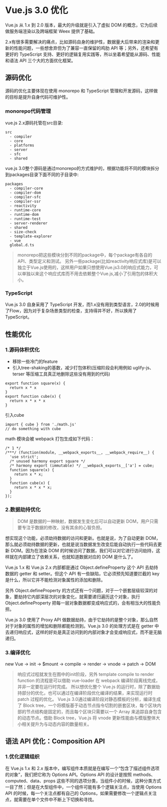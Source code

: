 # Vue.js 3.0 优化

Vue.js 从 1.x 到 2.0 版本，最大的升级就是引入了虚拟 DOM 的概念，它为后续做服务端渲染以及跨端框架 Weex 提供了基础。

2.x有很多需要解决的痛点，比如源码自身的维护性，数据量大后带来的渲染和更新的性能问题，一些想舍弃但为了兼容一直保留的鸡肋 API 等；另外，还希望有更好的 TypeScript 支持、更好的逻辑复用实践等，所以坐着希望能从源码、性能和语法 API 三个大的方面优化框架。

## 源码优化

源码的优化主要体现在使用 monorepo 和 TypeScript 管理和开发源码，这样做的目标是提升自身代码可维护性。

### monorepo代码管理
vue.js 2.x源码托管在src目录:
```
src
  - compiler
  - core
  - platforms
  - server
  - sfc
  - shared
```
vue.js 3.0整个源码是通过monorepo的方式维护的，根据功能将不同的模块拆分到packages目录下面不同的子目录中:
```
packages
  - compiler-core
  - compiler-dom
  - compiler-sfc
  - compiler-ssr
  - reactivity
  - runtime-core
  - runtime-dom
  - runtime-test
  - server-renderer
  - shared
  - size-check
  - template-explorer
  - vue
  global.d.ts
```
> monorepo把这些模块分到不同的package中，每个package有各自的API、类型定义和测试。
> 另外一些package(比如reactivity响应式库)是可以独立于Vue.js使用的，这样用户如果只想使用Vue.js3.0的响应式能力，可以单独以来这个响应式库而不用去依赖整个Vue.js,减小了引用包的体积大小。

### TypeScript

Vue.js 3.0 自身采用了 TypeScript 开发，而1.x没有用到类型语言，2.0的时候用了Flow，因为对于复杂场景类型的检查，支持得并不好，所以换用了 TypeScript。

## 性能优化

### 1.源码体积优化

- 移除一些冷门的feature
- 引入tree-shaking的基数，减少打包体积(压缩阶段会利用例如 uglify-js、terser 等压缩工具真正地删除这些没有用到的代码)
```
export function square(x) {
  return x * x
}
export function cube(x) {
  return x * x * x
}
```
引入cube
```
import { cube } from './math.js'
// do something with cube
```
math 模块会被 webpack 打包生成如下代码：
```
/* 1 */
/***/ (function(module, __webpack_exports__, __webpack_require__) {
  'use strict';
  /* unused harmony export square */
  /* harmony export (immutable) */ __webpack_exports__['a'] = cube;
  function square(x) {
    return x * x;
  }
  function cube(x) {
    return x * x * x;
  }
});
```

### 2.数据劫持优化

> DOM 是数据的一种映射，数据发生变化后可以自动更新 DOM，用户只需要专注于数据的修改，没有其余的心智负担。

想实现这个功能，必须劫持数据的访问和更新。也就是说，为了自动更新 DOM，那么就必须劫持数据的更新，也就是说当数据发生改变后能自动执行一些代码去更新 DOM。因为在渲染 DOM 的时候访问了数据，我们可以对它进行访问劫持，这样就在内部建立了依赖关系，也就知道数据对应的 DOM 是什么了。

Vue.js 1.x 和 Vue.js 2.x 内部都是通过 Object.defineProperty 这个 API 去劫持数据的 getter 和 setter。但这个 API 有一些缺陷，它必须预先知道要拦截的 key 是什么，所以它并不能检测对象属性的添加和删除。

另外 Object.defineProperty 的方式还有一个问题，对于一个嵌套层级较深的对象，要劫持它内部深层次的对象变化，就需要递归遍历这个对象，执行 Object.defineProperty 把每一层对象数据都变成响应式的，会有相当大的性能负担。

Vue.js 3.0 使用了 Proxy API 做数据劫持，由于它劫持的是整个对象，那么自然对于对象的属性的增加和删除都能检测到。Vue.js 3.0 的处理方式是在 getter 中去递归响应式，这样的好处是真正访问到的内部对象才会变成响应式，而不是无脑递归。

### 3.编译优化

new Vue -> init -> $mount -> compile -> render -> vnode -> patch -> DOM

> 响应式过程就发生在图中的init阶段，另外 template compile to render function 的流程是可以借助 vue-loader 在 webpack 编译阶段离线完成，并非一定要在运行时完成。
> 所以想优化整个 Vue.js 的运行时，除了数据劫持部分的优化，也可以通过在编译阶段优化编译的结果，来实现运行时 patch 过程的优化。
> Vue.js 3.0通过编译阶段对静态模板的分析，编译生成了 Block tree，一个将模版基于动态节点指令切割的嵌套区块，每个区块内部的节点结构是固定的，而且每个区块只需要以一个 Array 来追踪自身包含的动态节点。借助 Block tree，Vue.js 将 vnode 更新性能由与模版整体大小相关提升为与动态内容的数量相关。

## 语法 API 优化：Composition API

### 1.优化逻辑组织 

在 Vue.js 1.x 和 2.x 版本中，编写组件本质就是在编写一个“包含了描述组件选项的对象”，我们把它称为 Options API。Options API 的设计是按照 methods、computed、data、props 这些不同的选项分类，当组件小的时候，这种分类方式一目了然；但是在大型组件中，一个组件可能有多个逻辑关注点，当使用 Options API 的时候，每一个关注点都有自己的 Options，如果需要修改一个逻辑点关注点，就需要在单个文件中不断上下切换和寻找。